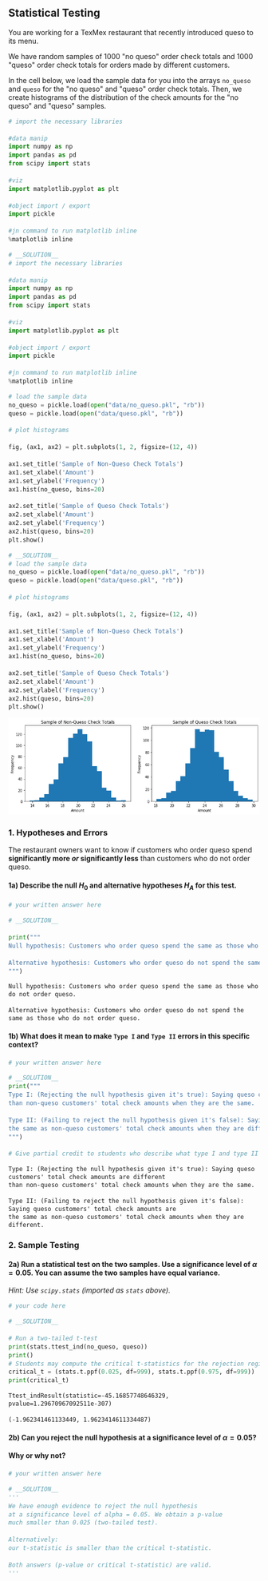 ## Statistical Testing

You are working for a TexMex restaurant that recently introduced queso to its menu.

We have random samples of 1000 "no queso" order check totals and 1000 "queso" order check totals for orders made by different customers.

In the cell below, we load the sample data for you into the arrays `no_queso` and `queso` for the "no queso" and "queso" order check totals. Then, we create histograms of the distribution of the check amounts for the "no queso" and "queso" samples. 


```python
# import the necessary libraries

#data manip
import numpy as np
import pandas as pd 
from scipy import stats

#viz
import matplotlib.pyplot as plt

#object import / export
import pickle

#jn command to run matplotlib inline
%matplotlib inline
```


```python
# __SOLUTION__
# import the necessary libraries

#data manip
import numpy as np
import pandas as pd 
from scipy import stats

#viz
import matplotlib.pyplot as plt

#object import / export
import pickle

#jn command to run matplotlib inline
%matplotlib inline
```


```python
# load the sample data 
no_queso = pickle.load(open("data/no_queso.pkl", "rb"))
queso = pickle.load(open("data/queso.pkl", "rb"))

# plot histograms

fig, (ax1, ax2) = plt.subplots(1, 2, figsize=(12, 4))

ax1.set_title('Sample of Non-Queso Check Totals')
ax1.set_xlabel('Amount')
ax1.set_ylabel('Frequency')
ax1.hist(no_queso, bins=20)

ax2.set_title('Sample of Queso Check Totals')
ax2.set_xlabel('Amount')
ax2.set_ylabel('Frequency')
ax2.hist(queso, bins=20)
plt.show()
```


```python
# __SOLUTION__ 
# load the sample data 
no_queso = pickle.load(open("data/no_queso.pkl", "rb"))
queso = pickle.load(open("data/queso.pkl", "rb"))

# plot histograms

fig, (ax1, ax2) = plt.subplots(1, 2, figsize=(12, 4))

ax1.set_title('Sample of Non-Queso Check Totals')
ax1.set_xlabel('Amount')
ax1.set_ylabel('Frequency')
ax1.hist(no_queso, bins=20)

ax2.set_title('Sample of Queso Check Totals')
ax2.set_xlabel('Amount')
ax2.set_ylabel('Frequency')
ax2.hist(queso, bins=20)
plt.show()
```


![png](index_files/index_5_0.png)


### 1. Hypotheses and Errors

The restaurant owners want to know if customers who order queso spend **significantly more *or* significantly less** than customers who do not order queso.

#### 1a) Describe the null $H_{0}$ and alternative hypotheses $H_{A}$ for this test.


```python
# your written answer here
```


```python
# __SOLUTION__

print("""
Null hypothesis: Customers who order queso spend the same as those who do not order queso. 

Alternative hypothesis: Customers who order queso do not spend the same as those who do not order queso. 
""")
```

    
    Null hypothesis: Customers who order queso spend the same as those who do not order queso. 
    
    Alternative hypothesis: Customers who order queso do not spend the same as those who do not order queso. 
    


#### 1b) What does it mean to make `Type I` and `Type II` errors in this specific context?


```python
# your written answer here
```


```python
# __SOLUTION__
print("""
Type I: (Rejecting the null hypothesis given it's true): Saying queso customers' total check amounts are different 
than non-queso customers' total check amounts when they are the same.

Type II: (Failing to reject the null hypothesis given it's false): Saying queso customers' total check amounts are 
the same as non-queso customers' total check amounts when they are different.
""")

# Give partial credit to students who describe what type I and type II errors are. 
```

    
    Type I: (Rejecting the null hypothesis given it's true): Saying queso customers' total check amounts are different 
    than non-queso customers' total check amounts when they are the same.
    
    Type II: (Failing to reject the null hypothesis given it's false): Saying queso customers' total check amounts are 
    the same as non-queso customers' total check amounts when they are different.
    


### 2. Sample Testing

#### 2a) Run a statistical test on the two samples. Use a significance level of $\alpha = 0.05$. You can assume the two samples have equal variance. 

_Hint: Use `scipy.stats` (imported as `stats` above)._


```python
# your code here 
```


```python
# __SOLUTION__ 

# Run a two-tailed t-test
print(stats.ttest_ind(no_queso, queso))
print()
# Students may compute the critical t-statistics for the rejection region
critical_t = (stats.t.ppf(0.025, df=999), stats.t.ppf(0.975, df=999))
print(critical_t)
```

    Ttest_indResult(statistic=-45.16857748646329, pvalue=1.29670967092511e-307)
    
    (-1.962341461133449, 1.9623414611334487)


#### 2b) Can you reject the null hypothesis at a significance level of $\alpha = 0.05$?  

#### Why or why not?


```python
# your written answer here
```


```python
# __SOLUTION__
'''
We have enough evidence to reject the null hypothesis 
at a significance level of alpha = 0.05. We obtain a p-value
much smaller than 0.025 (two-tailed test). 

Alternatively: 
our t-statistic is smaller than the critical t-statistic.

Both answers (p-value or critical t-statistic) are valid. 
'''
```
